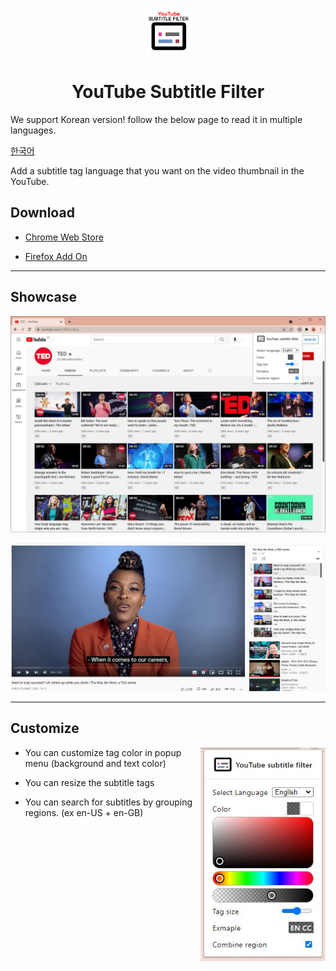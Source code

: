 <p align="center">
  <img src="src/asset/logo/logo-big-128.png" width="75" height="75"/>
</p>

<h1 align="center">YouTube Subtitle Filter</h1>

We support Korean version!
follow the below page to read it in multiple languages.

[한국어](README_KO.md)

Add a subtitle tag language that you want on the video thumbnail in the YouTube.

## Download

- [Chrome Web Store](https://chrome.google.com/webstore/detail/Youtube-subtitle-filter/onmelgncdnoihoaopmkcacadlmjmcehd)

- [Firefox Add On](https://addons.mozilla.org/ko/firefox/addon/youtube-subtitle-filter)

---

## Showcase

![Showcase Videos](docs/showcase/showcase_videos.jpg)

![Showcase In Video](docs/showcase/showcase_invideo.jpg)

---

## Customize

<img src="docs/showcase/showcase_popup.jpg" align="right" width="200">

- You can customize tag color in popup menu (background and text color)

- You can resize the subtitle tags

- You can search for subtitles by grouping regions. (ex en-US + en-GB)
